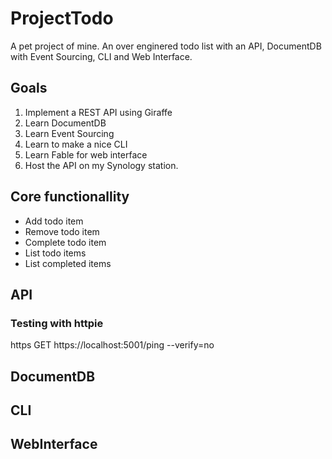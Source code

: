 # ProjectTodo

A pet project of mine. An over enginered todo list with an API, DocumentDB with Event Sourcing, CLI and Web Interface.

## Goals

1. Implement a REST API using Giraffe
2. Learn DocumentDB
3. Learn Event Sourcing
4. Learn to make a nice CLI
5. Learn Fable for web interface
6. Host the API on my Synology station.

## Core functionallity

* Add todo item
* Remove todo item
* Complete todo item
* List todo items
* List completed items

## API

### Testing with httpie
https GET https://localhost:5001/ping --verify=no

## DocumentDB

## CLI

## WebInterface